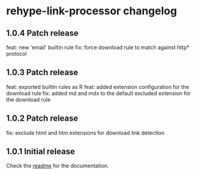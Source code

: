 # rehype-link-processor changelog

## 1.0.4 Patch release
feat: new 'email' builtin rule
fix: force download rule to match against http* protocol

## 1.0.3 Patch release
feat: exported builtin rules as R
feat: added extension configuration for the download rule
fix: added md and mdx to the default excluded extension for the download rule

## 1.0.2 Patch release
fix: exclude html and htm extensions for download link detection

## 1.0.1 Initial release
Check the [readme](readme.md) for the documentation.

